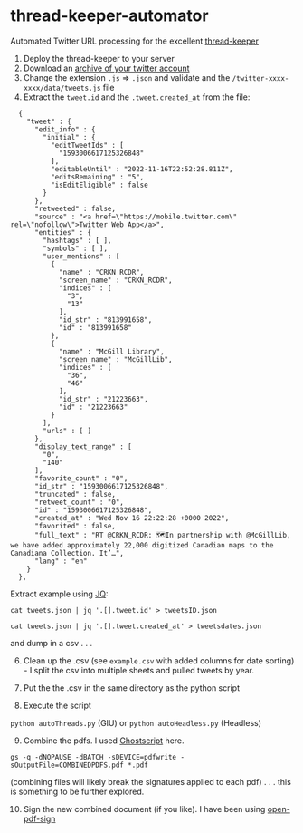 # thread-keeper-automator
Automated Twitter URL processing for the excellent [thread-keeper](https://github.com/harvard-lil/thread-keeper)

1. Deploy the thread-keeper to your server
2. Download an [archive of your twitter account](https://help.twitter.com/en/managing-your-account/how-to-download-your-twitter-archive)
3. Change the extension `.js` => `.json` and validate and the `/twitter-xxxx-xxxx/data/tweets.js` file
4. Extract the `tweet.id` and the `.tweet.created_at` from the file:

```
  {
    "tweet" : {
      "edit_info" : {
        "initial" : {
          "editTweetIds" : [
            "1593006617125326848"
          ],
          "editableUntil" : "2022-11-16T22:52:28.811Z",
          "editsRemaining" : "5",
          "isEditEligible" : false
        }
      },
      "retweeted" : false,
      "source" : "<a href=\"https://mobile.twitter.com\" rel=\"nofollow\">Twitter Web App</a>",
      "entities" : {
        "hashtags" : [ ],
        "symbols" : [ ],
        "user_mentions" : [
          {
            "name" : "CRKN RCDR",
            "screen_name" : "CRKN_RCDR",
            "indices" : [
              "3",
              "13"
            ],
            "id_str" : "813991658",
            "id" : "813991658"
          },
          {
            "name" : "McGill Library",
            "screen_name" : "McGillLib",
            "indices" : [
              "36",
              "46"
            ],
            "id_str" : "21223663",
            "id" : "21223663"
          }
        ],
        "urls" : [ ]
      },
      "display_text_range" : [
        "0",
        "140"
      ],
      "favorite_count" : "0",
      "id_str" : "1593006617125326848",
      "truncated" : false,
      "retweet_count" : "0",
      "id" : "1593006617125326848",
      "created_at" : "Wed Nov 16 22:22:28 +0000 2022",
      "favorited" : false,
      "full_text" : "RT @CRKN_RCDR: 🗺In partnership with @McGillLib, we have added approximately 22,000 digitized Canadian maps to the Canadiana Collection. It’…",
      "lang" : "en"
    }
  },
  ```
  Extract example using [JQ](https://stedolan.github.io/jq/): 
  
  
  `cat tweets.json | jq '.[].tweet.id' > tweetsID.json`
 
  `cat tweets.json | jq '.[].tweet.created_at' > tweetsdates.json`
  
  and dump in a csv . . . 

6. Clean up the .csv (see `example.csv` with added columns for date sorting) - I split the csv into multiple sheets and pulled tweets by year.

7. Put the the .csv in the same directory as the python script

8. Execute the script

`python autoThreads.py` (GIU) or `python autoHeadless.py` (Headless)

9. Combine the pdfs. I used [Ghostscript](https://www.ghostscript.com/) here.

`gs -q -dNOPAUSE -dBATCH -sDEVICE=pdfwrite -sOutputFile=COMBINEDPDFS.pdf *.pdf` 

(combining files will likely break the signatures applied to each pdf) . . . this is something to be further explored. 

10. Sign the new combined document (if you like). I have been using [open-pdf-sign](https://github.com/open-pdf-sign/open-pdf-sign)


